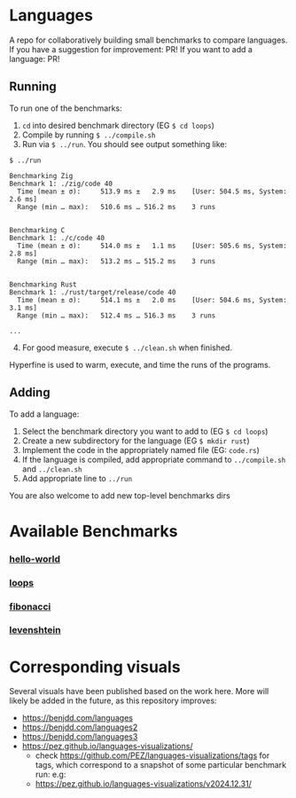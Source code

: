 
# Languages

A repo for collaboratively building small benchmarks to compare languages.
If you have a suggestion for improvement: PR!
If you want to add a language: PR!

## Running

To run one of the benchmarks:

1. `cd` into desired benchmark directory (EG `$ cd loops`)
2. Compile by running `$ ../compile.sh`
3. Run via `$ ../run`.
  You should see output something like:
  
  ```
  $ ../run

  Benchmarking Zig
  Benchmark 1: ./zig/code 40
    Time (mean ± σ):     513.9 ms ±   2.9 ms    [User: 504.5 ms, System: 2.6 ms]
    Range (min … max):   510.6 ms … 516.2 ms    3 runs


  Benchmarking C
  Benchmark 1: ./c/code 40
    Time (mean ± σ):     514.0 ms ±   1.1 ms    [User: 505.6 ms, System: 2.8 ms]
    Range (min … max):   513.2 ms … 515.2 ms    3 runs


  Benchmarking Rust
  Benchmark 1: ./rust/target/release/code 40
    Time (mean ± σ):     514.1 ms ±   2.0 ms    [User: 504.6 ms, System: 3.1 ms]
    Range (min … max):   512.4 ms … 516.3 ms    3 runs

  ...
  ```

4. For good measure, execute `$ ../clean.sh` when finished.

Hyperfine is used to warm, execute, and time the runs of the programs.

## Adding

To add a language:

1. Select the benchmark directory you want to add to (EG `$ cd loops`)
2. Create a new subdirectory for the language (EG `$ mkdir rust`)
3. Implement the code in the appropriately named file (EG: `code.rs`)
4. If the language is compiled, add appropriate command to `../compile.sh` and `../clean.sh`
5. Add appropriate line to `../run`

You are also welcome to add new top-level benchmarks dirs

# Available Benchmarks

### [hello-world](./hello-world/README.md)

### [loops](./loops/README.md)

### [fibonacci](./fibonacci/README.md)

### [levenshtein](./levenshtein/README.md)

# Corresponding visuals

Several visuals have been published based on the work here.
More will likely be added in the future, as this repository improves:

- https://benjdd.com/languages
- https://benjdd.com/languages2
- https://benjdd.com/languages3
- https://pez.github.io/languages-visualizations/ 
  - check https://github.com/PEZ/languages-visualizations/tags for tags, which correspond to a snapshot of some particular benchmark run: e.g:
  - https://pez.github.io/languages-visualizations/v2024.12.31/
